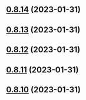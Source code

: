 ## [0.8.14](https://github.com/bcgov/nr-spar-backend/compare/v0.8.13...v0.8.14) (2023-01-31)



## [0.8.13](https://github.com/bcgov/nr-spar-backend/compare/v0.8.12...v0.8.13) (2023-01-31)



## [0.8.12](https://github.com/bcgov/nr-spar-backend/compare/v0.8.11...v0.8.12) (2023-01-31)



## [0.8.11](https://github.com/bcgov/nr-spar-backend/compare/v0.8.10...v0.8.11) (2023-01-31)



## [0.8.10](https://github.com/bcgov/nr-spar-backend/compare/v0.8.9...v0.8.10) (2023-01-31)



